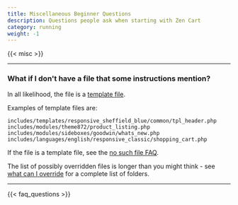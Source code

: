 ```yaml
---
title: Miscellaneous Beginner Questions 
description: Questions people ask when starting with Zen Cart 
category: running 
weight: -1 
---
```


{{< misc >}} 

---
### What if I don't have a file that some instructions mention? 

In all likelihood, the file is a 
[template file](/user/first_steps/overrides/#template-files).

Examples of template files are: 

```
includes/templates/responsive_sheffield_blue/common/tpl_header.php
includes/modules/theme872/product_listing.php
includes/modules/sideboxes/goodwin/whats_new.php
includes/languages/english/responsive_classic/shopping_cart.php 
```

If the file is a template file, see the [no such file FAQ](/user/new_user_topics/no_such_file/). 

The list of possibly overridden files is longer than you might think - see 
[what can I override](/user/template/template_overrides/#what-can-i-override) for 
a complete list of folders. 

---
<!-- please keep this at the end --> 
{{< faq_questions >}}
